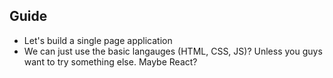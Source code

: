 ## Guide

* Let's build a single page application
* We can just use the basic langauges (HTML, CSS, JS)? Unless you guys want to try something else. Maybe React?
